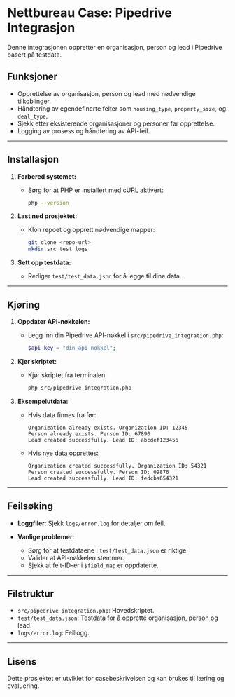 # Nettbureau Case: Pipedrive Integrasjon

Denne integrasjonen oppretter en organisasjon, person og lead i Pipedrive basert på testdata. 

## Funksjoner
- Opprettelse av organisasjon, person og lead med nødvendige tilkoblinger.
- Håndtering av egendefinerte felter som `housing_type`, `property_size`, og `deal_type`.
- Sjekk etter eksisterende organisasjoner og personer før opprettelse.
- Logging av prosess og håndtering av API-feil.

---

## Installasjon

1. **Forbered systemet:**
   - Sørg for at PHP er installert med cURL aktivert:
     ```bash
     php --version
     ```

2. **Last ned prosjektet:**
   - Klon repoet og opprett nødvendige mapper:
     ```bash
     git clone <repo-url>
     mkdir src test logs
     ```

3. **Sett opp testdata:**
   - Rediger `test/test_data.json` for å legge til dine data.

---

## Kjøring

1. **Oppdater API-nøkkelen:**
   - Legg inn din Pipedrive API-nøkkel i `src/pipedrive_integration.php`:
     ```php
     $api_key = "din_api_nokkel";
     ```

2. **Kjør skriptet:**
   - Kjør skriptet fra terminalen:
     ```bash
     php src/pipedrive_integration.php
     ```

3. **Eksempelutdata:**
   - Hvis data finnes fra før:
     ```
     Organization already exists. Organization ID: 12345
     Person already exists. Person ID: 67890
     Lead created successfully. Lead ID: abcdef123456
     ```
   - Hvis nye data opprettes:
     ```
     Organization created successfully. Organization ID: 54321
     Person created successfully. Person ID: 09876
     Lead created successfully. Lead ID: fedcba654321
     ```

---

## Feilsøking

- **Loggfiler**:
  Sjekk `logs/error.log` for detaljer om feil.

- **Vanlige problemer**:
  - Sørg for at testdataene i `test/test_data.json` er riktige.
  - Valider at API-nøkkelen stemmer.
  - Sjekk at felt-ID-er i `$field_map` er oppdaterte.

---

## Filstruktur

- `src/pipedrive_integration.php`: Hovedskriptet.
- `test/test_data.json`: Testdata for å opprette organisasjon, person og lead.
- `logs/error.log`: Feillogg.

---

## Lisens
Dette prosjektet er utviklet for casebeskrivelsen og kan brukes til læring og evaluering.